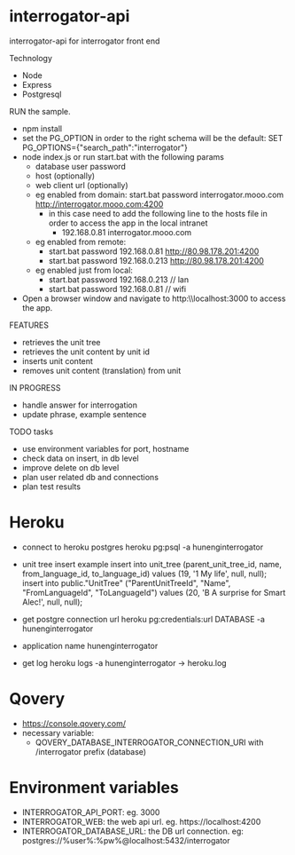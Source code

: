 # interrogator-api
interrogator-api for interrogator front end

Technology
 - Node
 - Express
 - Postgresql
 
RUN the sample.
 - npm install
 - set the PG_OPTION in order to the right schema will be the default: SET PG_OPTIONS={"search_path":"interrogator"}
 - node index.js or run start.bat with the following params
   - database user password
   - host (optionally)
   - web client url (optionally)
   - eg enabled from domain: start.bat password interrogator.mooo.com http://interrogator.mooo.com:4200
     - in this case need to add the following line to the hosts file in order to access the app in the local intranet
       - 192.168.0.81 interrogator.mooo.com
   - eg enabled from remote:
     - start.bat password 192.168.0.81 http://80.98.178.201:4200
     - start.bat password 192.168.0.213 http://80.98.178.201:4200
   - eg enabled just from local:
     - start.bat password 192.168.0.213 // lan
     - start.bat password 192.168.0.81 // wifi
 - Open a browser window and navigate to http:\\\\localhost:3000 to access the app.
 
 
FEATURES
 - retrieves the unit tree
 - retrieves the unit content by unit id
 - inserts unit content
 - removes unit content (translation) from unit

IN PROGRESS
 - handle answer for interrogation
 - update phrase, example sentence

TODO tasks
 - use environment variables for port, hostname
 - check data on insert, in db level
 - improve delete on db level
 - plan user related db and connections
 - plan test results
 
# Heroku

- connect to heroku postgres
heroku pg:psql -a hunenginterrogator

- unit tree insert example
insert into unit_tree (parent_unit_tree_id, name, from_language_id, to_language_id) values (19, '1 My life', null, null);
insert into public."UnitTree" ("ParentUnitTreeId", "Name", "FromLanguageId", "ToLanguageId") values (20, 'B  A surprise for Smart Alec!', null, null);

- get postgre connection url
heroku pg:credentials:url DATABASE -a hunenginterrogator

- application name
hunenginterrogator

- get log
heroku logs -a hunenginterrogator -> heroku.log 

# Qovery
- https://console.qovery.com/
- necessary variable:
  - QOVERY_DATABASE_INTERROGATOR_CONNECTION_URI with /interrogator prefix (database)

# Environment variables
- INTERROGATOR_API_PORT: eg. 3000
- INTERROGATOR_WEB: the web api url. eg. https://localhost:4200
- INTERROGATOR_DATABASE_URL: the DB url connection. eg: postgres://%user%:%pw%@localhost:5432/interrogator
